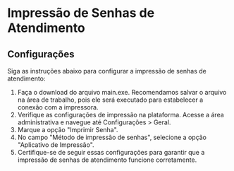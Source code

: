 # Impressão de Senhas de Atendimento

## Configurações

Siga as instruções abaixo para configurar a impressão de senhas de atendimento:

1. Faça o download do arquivo main.exe. Recomendamos salvar o arquivo na área de trabalho, pois ele será executado para estabelecer a conexão com a impressora.
2. Verifique as configurações de impressão na plataforma. Acesse a área administrativa e navegue até Configurações > Geral.
3. Marque a opção "Imprimir Senha".
4. No campo "Método de impressão de senhas", selecione a opção "Aplicativo de Impressão".
5. Certifique-se de seguir essas configurações para garantir que a impressão de senhas de atendimento funcione corretamente.
